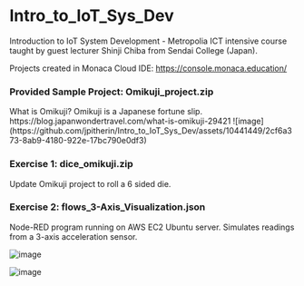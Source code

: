 # Intro_to_IoT_Sys_Dev
Introduction to IoT System Development - Metropolia ICT intensive course taught by guest lecturer Shinji Chiba from Sendai College (Japan).

Projects created in Monaca Cloud IDE: https://console.monaca.education/

<h3>Provided Sample Project: Omikuji_project.zip</h3>
What is Omikuji? Omikuji is a Japanese fortune slip.
https://blog.japanwondertravel.com/what-is-omikuji-29421
![image](https://github.com/jpitherin/Intro_to_IoT_Sys_Dev/assets/10441449/2cf6a373-8ab9-4180-922e-17bc790e0df3)

<h3>Exercise 1: dice_omikuji.zip</h3>
Update Omikuji project to roll a 6 sided die.

<h3>Exercise 2: flows_3-Axis_Visualization.json</h3>
Node-RED program running on AWS EC2 Ubuntu server. Simulates readings from a 3-axis acceleration sensor.

![image](https://github.com/jpitherin/Intro_to_IoT_Sys_Dev/assets/10441449/d9f1e6e2-95eb-4745-a28c-0634463f75b9)

![image](https://github.com/jpitherin/Intro_to_IoT_Sys_Dev/assets/10441449/72733212-4c07-4b60-a0d4-fa4861f5ad58)

